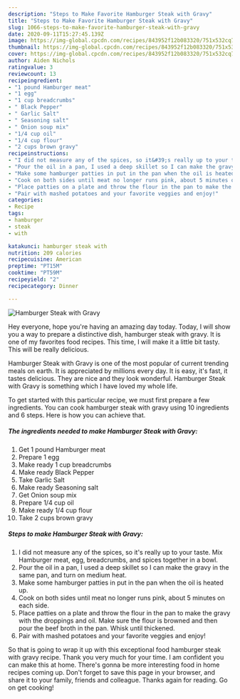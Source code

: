 ```yaml
---
description: "Steps to Make Favorite Hamburger Steak with Gravy"
title: "Steps to Make Favorite Hamburger Steak with Gravy"
slug: 1066-steps-to-make-favorite-hamburger-steak-with-gravy
date: 2020-09-11T15:27:45.139Z
image: https://img-global.cpcdn.com/recipes/843952f12b083320/751x532cq70/hamburger-steak-with-gravy-recipe-main-photo.jpg
thumbnail: https://img-global.cpcdn.com/recipes/843952f12b083320/751x532cq70/hamburger-steak-with-gravy-recipe-main-photo.jpg
cover: https://img-global.cpcdn.com/recipes/843952f12b083320/751x532cq70/hamburger-steak-with-gravy-recipe-main-photo.jpg
author: Aiden Nichols
ratingvalue: 3
reviewcount: 13
recipeingredient:
- "1 pound Hamburger meat"
- "1 egg"
- "1 cup breadcrumbs"
- " Black Pepper"
- " Garlic Salt"
- " Seasoning salt"
- " Onion soup mix"
- "1/4 cup oil"
- "1/4 cup flour"
- "2 cups brown gravy"
recipeinstructions:
- "I did not measure any of the spices, so it&#39;s really up to your taste. Mix Hamburger meat, egg, breadcrumbs, and spices together in a bowl."
- "Pour the oil in a pan, I used a deep skillet so I can make the gravy in the same pan, and turn on medium heat."
- "Make some hamburger patties in put in the pan when the oil is heated up."
- "Cook on both sides until meat no longer runs pink, about 5 minutes on each side."
- "Place patties on a plate and throw the flour in the pan to make the gravy with the droppings and oil. Make sure the flour is browned and then pour the beef broth in the pan. Whisk until thickened."
- "Pair with mashed potatoes and your favorite veggies and enjoy!"
categories:
- Recipe
tags:
- hamburger
- steak
- with

katakunci: hamburger steak with 
nutrition: 209 calories
recipecuisine: American
preptime: "PT15M"
cooktime: "PT59M"
recipeyield: "2"
recipecategory: Dinner

---
```



![Hamburger Steak with Gravy](https://img-global.cpcdn.com/recipes/843952f12b083320/751x532cq70/hamburger-steak-with-gravy-recipe-main-photo.jpg)

Hey everyone, hope you're having an amazing day today. Today, I will show you a way to prepare a distinctive dish, hamburger steak with gravy. It is one of my favorites food recipes. This time, I will make it a little bit tasty. This will be really delicious.



Hamburger Steak with Gravy is one of the most popular of current trending meals on earth. It is appreciated by millions every day. It is easy, it's fast, it tastes delicious. They are nice and they look wonderful. Hamburger Steak with Gravy is something which I have loved my whole life.


To get started with this particular recipe, we must first prepare a few ingredients. You can cook hamburger steak with gravy using 10 ingredients and 6 steps. Here is how you can achieve that.

<!--inarticleads1-->

##### The ingredients needed to make Hamburger Steak with Gravy:

1. Get 1 pound Hamburger meat
1. Prepare 1 egg
1. Make ready 1 cup breadcrumbs
1. Make ready  Black Pepper
1. Take  Garlic Salt
1. Make ready  Seasoning salt
1. Get  Onion soup mix
1. Prepare 1/4 cup oil
1. Make ready 1/4 cup flour
1. Take 2 cups brown gravy




<!--inarticleads2-->

##### Steps to make Hamburger Steak with Gravy:

1. I did not measure any of the spices, so it&#39;s really up to your taste. Mix Hamburger meat, egg, breadcrumbs, and spices together in a bowl.
1. Pour the oil in a pan, I used a deep skillet so I can make the gravy in the same pan, and turn on medium heat.
1. Make some hamburger patties in put in the pan when the oil is heated up.
1. Cook on both sides until meat no longer runs pink, about 5 minutes on each side.
1. Place patties on a plate and throw the flour in the pan to make the gravy with the droppings and oil. Make sure the flour is browned and then pour the beef broth in the pan. Whisk until thickened.
1. Pair with mashed potatoes and your favorite veggies and enjoy!




So that is going to wrap it up with this exceptional food hamburger steak with gravy recipe. Thank you very much for your time. I am confident you can make this at home. There's gonna be more interesting food in home recipes coming up. Don't forget to save this page in your browser, and share it to your family, friends and colleague. Thanks again for reading. Go on get cooking!
